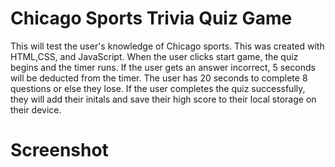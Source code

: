 # Chicago Sports Trivia Quiz Game

This will test the user's knowledge of Chicago sports. This was created with HTML,CSS, and JavaScript. When the user clicks start game, the quiz begins and the timer runs. If the user gets an answer incorrect, 5 seconds will be deducted from the timer. The user has 20 seconds to complete 8 questions or else they lose. If the user completes the quiz successfully, they will add their initals and save their high score to their local storage on their device.

# Screenshot
